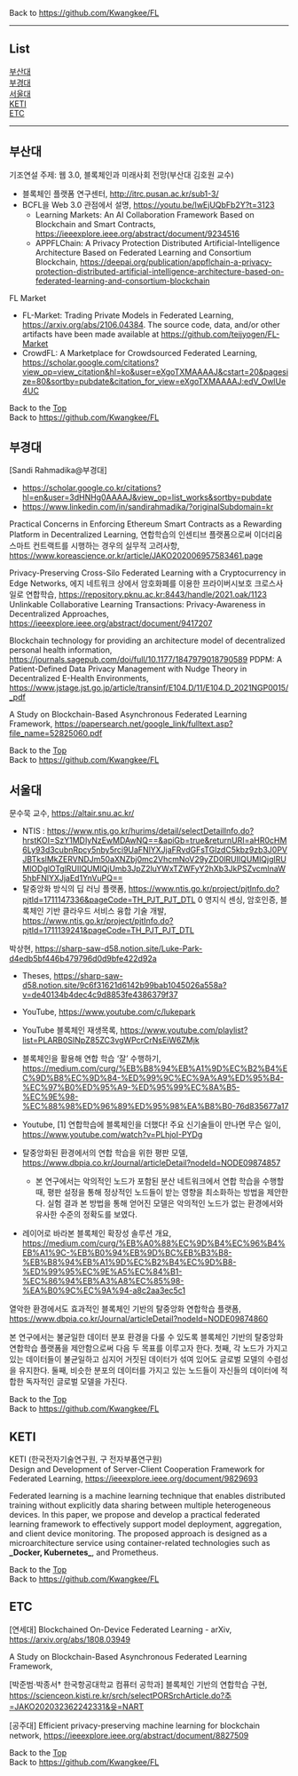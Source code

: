 Back to https://github.com/Kwangkee/FL
***

## List
[부산대](#부산대)  
[부경대](#부경대)  
[서울대](#서울대)  
[KETI](#keti)  
[ETC](#ETC)

***   

## 부산대 

기조연설 주제: 웹 3.0, 블록체인과 미래사회 전망(부산대 김호원 교수)  
- 블록체인 플랫폼 연구센터, http://itrc.pusan.ac.kr/sub1-3/
- BCFL을 Web 3.0 관점에서 설명, https://youtu.be/IwEjUQbFb2Y?t=3123  
  * Learning Markets: An AI Collaboration Framework Based on Blockchain and Smart Contracts, https://ieeexplore.ieee.org/abstract/document/9234516 
  * APPFLChain: A Privacy Protection Distributed Artificial-Intelligence Architecture Based on Federated Learning and Consortium Blockchain, https://deepai.org/publication/appflchain-a-privacy-protection-distributed-artificial-intelligence-architecture-based-on-federated-learning-and-consortium-blockchain 

FL Market
- FL-Market: Trading Private Models in Federated Learning, https://arxiv.org/abs/2106.04384. The source code, data, and/or other artifacts have been made available at https://github.com/teijyogen/FL-Market 
- CrowdFL: A Marketplace for Crowdsourced Federated Learning, https://scholar.google.com/citations?view_op=view_citation&hl=ko&user=eXgoTXMAAAAJ&cstart=20&pagesize=80&sortby=pubdate&citation_for_view=eXgoTXMAAAAJ:edV_OwlUe4UC

Back to the [Top](#list)  
Back to https://github.com/Kwangkee/FL
## 부경대

[Sandi Rahmadika@부경대]
- https://scholar.google.co.kr/citations?hl=en&user=3dHNHg0AAAAJ&view_op=list_works&sortby=pubdate 
- https://www.linkedin.com/in/sandirahmadika/?originalSubdomain=kr 

Practical Concerns in Enforcing Ethereum Smart Contracts as a Rewarding Platform in Decentralized Learning, 연합학습의 인센티브 플랫폼으로써 이더리움 스마트 컨트랙트를 시행하는 경우의 실무적 고려사항, https://www.koreascience.or.kr/article/JAKO202006957583461.page 

Privacy-Preserving Cross-Silo Federated Learning with a Cryptocurrency in Edge Networks, 에지 네트워크 상에서 암호화폐를 이용한 프라이버시보호 크로스사일로 연합학습, https://repository.pknu.ac.kr:8443/handle/2021.oak/1123 
Unlinkable Collaborative Learning Transactions: Privacy-Awareness in Decentralized Approaches, https://ieeexplore.ieee.org/abstract/document/9417207 

Blockchain technology for providing an architecture model of decentralized personal health information, https://journals.sagepub.com/doi/full/10.1177/1847979018790589 
PDPM: A Patient-Defined Data Privacy Management with Nudge Theory in Decentralized E-Health Environments, https://www.jstage.jst.go.jp/article/transinf/E104.D/11/E104.D_2021NGP0015/_pdf

A Study on Blockchain-Based Asynchronous Federated Learning Framework, https://papersearch.net/google_link/fulltext.asp?file_name=52825060.pdf

Back to the [Top](#list)  
Back to https://github.com/Kwangkee/FL
## 서울대 

문수묵 교수, https://altair.snu.ac.kr/ 
- NTIS : https://www.ntis.go.kr/hurims/detail/selectDetailInfo.do?hrstKOI=SzY1MDIyNzEwMDAwNQ==&apiGb=true&returnURI=aHR0cHM6Ly93d3cubnRpcy5nby5rci9UaFNlYXJjaFRvdGFsTGlzdC5kbz9zb3J0PVJBTkslMkZERVNDJm50aXNZbj0mc2VhcmNoV29yZD0lRUIlQUMlQjglRUMlODglOTglRUIlQUMlQjUmb3JpZ2luYWxTZWFyY2hXb3JkPSZvcmlnaW5hbFNlYXJjaEd1YnVuPQ==
- 탈중앙화 방식의 딥 러닝 플랫폼, https://www.ntis.go.kr/project/pjtInfo.do?pjtId=1711147336&pageCode=TH_PJT_PJT_DTL 
0 영지식 센싱, 암호인증, 블록체인 기반 클라우드 서비스 융합 기술 개발, https://www.ntis.go.kr/project/pjtInfo.do?pjtId=1711139241&pageCode=TH_PJT_PJT_DTL 

박상현, https://sharp-saw-d58.notion.site/Luke-Park-d4edb5bf446b479796d0d9bfe422d92a
- Theses, https://sharp-saw-d58.notion.site/9c6f31621d6142b99bab1045026a558a?v=de40134b4dec4c9d8853fe4386379f37 
- YouTube, https://www.youtube.com/c/lukepark
- YouTube 블록체인 재생목록, https://www.youtube.com/playlist?list=PLARB0SINpZ85ZC3vgWPcrCrNsEiW6ZMjk 

- 블록체인을 활용해 연합 학습 ‘잘’ 수행하기, https://medium.com/curg/%EB%B8%94%EB%A1%9D%EC%B2%B4%EC%9D%B8%EC%9D%84-%ED%99%9C%EC%9A%A9%ED%95%B4-%EC%97%B0%ED%95%A9-%ED%95%99%EC%8A%B5-%EC%9E%98-%EC%88%98%ED%96%89%ED%95%98%EA%B8%B0-76d835677a17
- Youtube, [1] 연합학습에 블록체인을 더했다! 주요 신기술들이 만나면 무슨 일이, https://www.youtube.com/watch?v=PLhjoI-PYDg

- 탈중앙화된 환경에서의 연합 학습을 위한 평판 모델, https://www.dbpia.co.kr/Journal/articleDetail?nodeId=NODE09874857 
  - 본 연구에서는 악의적인 노드가 포함된 분산 네트워크에서 연합 학습을 수행할 때, 평판 설정을 통해 정상적인 노드들이 받는 영향을 최소화하는 방법을 제안한다. 실험 결과 본 방법을 통해 얻어진 모델은 악의적인 노드가 없는 환경에서와 유사한 수준의 정확도를 보였다.

- 레이어로 바라본 블록체인 확장성 솔루션 개요, https://medium.com/curg/%EB%A0%88%EC%9D%B4%EC%96%B4%EB%A1%9C-%EB%B0%94%EB%9D%BC%EB%B3%B8-%EB%B8%94%EB%A1%9D%EC%B2%B4%EC%9D%B8-%ED%99%95%EC%9E%A5%EC%84%B1-%EC%86%94%EB%A3%A8%EC%85%98-%EA%B0%9C%EC%9A%94-a8c2aa3ec5c1 


열악한 환경에서도 효과적인 블록체인 기반의 탈중앙화 연합학습 플랫폼, https://www.dbpia.co.kr/Journal/articleDetail?nodeId=NODE09874860 

본 연구에서는 불균일한 데이터 분포 환경을 다룰 수 있도록 블록체인 기반의 탈중앙화 연합학습 플랫폼을 제안함으로써 다음 두 목표를 이루고자 한다. 
첫째, 각 노드가 가지고 있는 데이터들이 불균일하고 심지어 거짓된 데이터가 섞여 있어도 글로벌 모델의 수렴성을 유지한다. 
둘째, 비슷한 분포의 데이터를 가지고 있는 노드들이 자신들의 데이터에 적합한 독자적인 글로벌 모델을 가진다.

Back to the [Top](#list)  
Back to https://github.com/Kwangkee/FL
## KETI 

KETI (한국전자기술연구원, 구 전자부품연구원)  
Design and Development of Server-Client Cooperation Framework for Federated Learning, https://ieeexplore.ieee.org/document/9829693 

Federated learning is a machine learning technique that enables distributed training without explicitly data sharing between multiple heterogeneous devices. In this paper, we propose and develop a practical federated learning framework to effectively support model deployment, aggregation, and client device monitoring. The proposed approach is designed as a microarchitecture service using container-related technologies such as **\_Docker, Kubernetes\_**, and Prometheus.

Back to the [Top](#list)  
Back to https://github.com/Kwangkee/FL
## ETC

[연세대] Blockchained On-Device Federated Learning - arXiv, https://arxiv.org/abs/1808.03949

A Study on Blockchain-Based Asynchronous Federated Learning Framework, 

[박준범⋅박종서† 한국항공대학교 컴퓨터 공학과] 블록체인 기반의 연합학습 구현,  https://scienceon.kisti.re.kr/srch/selectPORSrchArticle.do?추=JAKO202032362242331&윳=NART

[공주대] Efficient privacy-preserving machine learning for blockchain network, https://ieeexplore.ieee.org/abstract/document/8827509 

Back to the [Top](#list)  
Back to https://github.com/Kwangkee/FL

